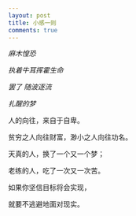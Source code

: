```yaml
---
layout: post
title: 小感一则
comments: true
---
```


<em>麻木惶恐</em>

<em>执着牛耳挥霍生命</em>

<em>罢了 随波逐流</em>

<em>扎醒的梦</em>

人的向往，来自于自卑。

贫穷之人向往财富，渺小之人向往功名。

天真的人，换了一个又一个梦；

老练的人，吃了一次又一次苦。

如果你坚信目标将会实现，

就要不逃避地面对现实。

